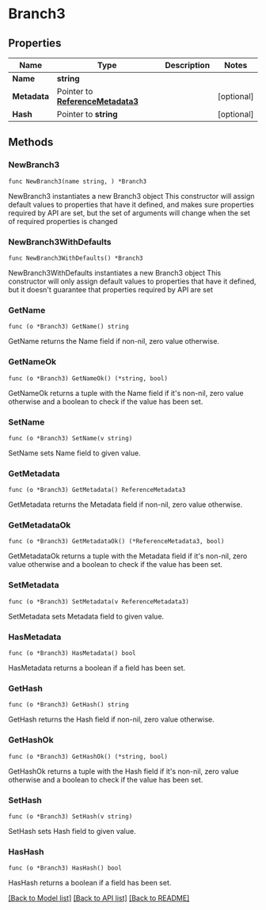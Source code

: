 # Branch3

## Properties

Name | Type | Description | Notes
------------ | ------------- | ------------- | -------------
**Name** | **string** |  | 
**Metadata** | Pointer to [**ReferenceMetadata3**](ReferenceMetadata3.md) |  | [optional] 
**Hash** | Pointer to **string** |  | [optional] 

## Methods

### NewBranch3

`func NewBranch3(name string, ) *Branch3`

NewBranch3 instantiates a new Branch3 object
This constructor will assign default values to properties that have it defined,
and makes sure properties required by API are set, but the set of arguments
will change when the set of required properties is changed

### NewBranch3WithDefaults

`func NewBranch3WithDefaults() *Branch3`

NewBranch3WithDefaults instantiates a new Branch3 object
This constructor will only assign default values to properties that have it defined,
but it doesn't guarantee that properties required by API are set

### GetName

`func (o *Branch3) GetName() string`

GetName returns the Name field if non-nil, zero value otherwise.

### GetNameOk

`func (o *Branch3) GetNameOk() (*string, bool)`

GetNameOk returns a tuple with the Name field if it's non-nil, zero value otherwise
and a boolean to check if the value has been set.

### SetName

`func (o *Branch3) SetName(v string)`

SetName sets Name field to given value.


### GetMetadata

`func (o *Branch3) GetMetadata() ReferenceMetadata3`

GetMetadata returns the Metadata field if non-nil, zero value otherwise.

### GetMetadataOk

`func (o *Branch3) GetMetadataOk() (*ReferenceMetadata3, bool)`

GetMetadataOk returns a tuple with the Metadata field if it's non-nil, zero value otherwise
and a boolean to check if the value has been set.

### SetMetadata

`func (o *Branch3) SetMetadata(v ReferenceMetadata3)`

SetMetadata sets Metadata field to given value.

### HasMetadata

`func (o *Branch3) HasMetadata() bool`

HasMetadata returns a boolean if a field has been set.

### GetHash

`func (o *Branch3) GetHash() string`

GetHash returns the Hash field if non-nil, zero value otherwise.

### GetHashOk

`func (o *Branch3) GetHashOk() (*string, bool)`

GetHashOk returns a tuple with the Hash field if it's non-nil, zero value otherwise
and a boolean to check if the value has been set.

### SetHash

`func (o *Branch3) SetHash(v string)`

SetHash sets Hash field to given value.

### HasHash

`func (o *Branch3) HasHash() bool`

HasHash returns a boolean if a field has been set.


[[Back to Model list]](../README.md#documentation-for-models) [[Back to API list]](../README.md#documentation-for-api-endpoints) [[Back to README]](../README.md)


